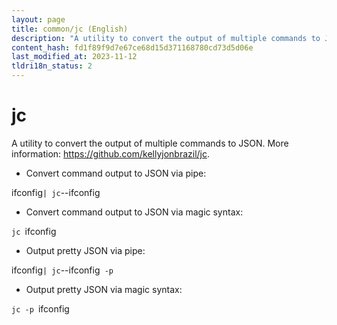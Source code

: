 ```yaml
---
layout: page
title: common/jc (English)
description: "A utility to convert the output of multiple commands to JSON."
content_hash: fd1f89f9d7e67ce68d15d371168780cd73d5d06e
last_modified_at: 2023-11-12
tldri18n_status: 2
---
```

# jc

A utility to convert the output of multiple commands to JSON.
More information: <https://github.com/kellyjonbrazil/jc>.

- Convert command output to JSON via pipe:

<span class="tldr-var badge badge-pill bg-dark-lm bg-white-dm text-white-lm text-dark-dm font-weight-bold">ifconfig</span>` | jc `<span class="tldr-var badge badge-pill bg-dark-lm bg-white-dm text-white-lm text-dark-dm font-weight-bold">--ifconfig</span>

- Convert command output to JSON via magic syntax:

`jc `<span class="tldr-var badge badge-pill bg-dark-lm bg-white-dm text-white-lm text-dark-dm font-weight-bold">ifconfig</span>

- Output pretty JSON via pipe:

<span class="tldr-var badge badge-pill bg-dark-lm bg-white-dm text-white-lm text-dark-dm font-weight-bold">ifconfig</span>` | jc `<span class="tldr-var badge badge-pill bg-dark-lm bg-white-dm text-white-lm text-dark-dm font-weight-bold">--ifconfig</span>` -p`

- Output pretty JSON via magic syntax:

`jc -p `<span class="tldr-var badge badge-pill bg-dark-lm bg-white-dm text-white-lm text-dark-dm font-weight-bold">ifconfig</span>
